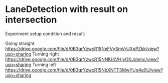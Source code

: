 # LaneDetection with result on intersection

Experiment setup condition and result:

Going straight
https://drive.google.com/file/d/0B3qrYzwcR15NeFVySmVrUXpPZkk/view?usp=sharing
Turning right
https://drive.google.com/file/d/0B3qrYzwcR15NNlU4VHIyOXJobmc/view?usp=sharing
Turning left
https://drive.google.com/file/d/0B3qrYzwcR15NbXNTT3MwYUg4a0U/view?usp=sharing
